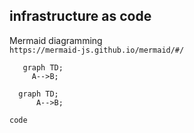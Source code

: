 ## infrastructure as code


Mermaid diagramming  
`https://mermaid-js.github.io/mermaid/#/`
```mermaid
   graph TD;
     A-->B;
 ```

```mermaid
  graph TD;
      A-->B;
 ```

```
code
```
